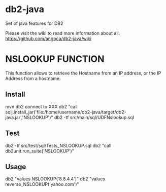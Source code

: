 db2-java
========

Set of java features for DB2

Please visit the wiki to read more information about all.
https://github.com/angoca/db2-java/wiki

# NSLOOKUP FUNCTION

This function allows to retrieve the Hostname from an IP address, or the
IP Address from a hostname.

## Install

mvn
db2 connect to XXX
db2 "call sqlj.install_jar('file:/home/username/db2-java/target/db2-java.jar','NSLOOKUP')"
db2 -tf src/main/sql/UDFNslookup.sql

## Test

db2 -tf src/test/sql/Tests_NSLOOKUP.sql
db2 "call db2unit.run_suite('NSLOOKUP')"

## Usage

db2 "values NSLOOKUP('8.8.4.4')"
db2 "values reverse_NSLOOKUP('yahoo.com')"

